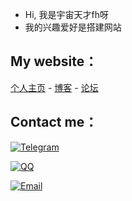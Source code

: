 -  Hi, 我是宇宙天才fh呀
-  我的兴趣爱好是搭建网站

## My website：

[个人主页](https://www.184439103.xyz) - [博客](https://gaojinglong.gitee.io/gaojinglong.gitee.io/404/) - [论坛](https://gaojinglong.gitee.io/gaojinglong.gitee.io/404/)

## Contact me：

[![Telegram](https://img.shields.io/badge/Telegram-@gaojinglong-00BFFF?logo=telegram&logoColor=white&style=for-the-badge)](https://404.isuii.top)

[![QQ](https://img.shields.io/badge/QQ-184439103-00BFFF?logo=QQ&logoColor=white&style=for-the-badge)](https://qm.qq.com/cgi-bin/qm/qr?k=lA4SccetMtrCf6vyTfXWW_zRJ07wZBct&noverify=0)

[![Email](https://img.shields.io/badge/-184439103@qq.com-911318?logo=Mail.RU&logoColor=white&style=for-the-badge)](mailto:184439103@qq.com)
